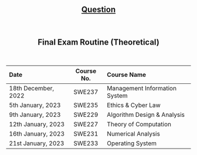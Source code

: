 <div align = "center">

## [Question](Question/4thSemester)
</div>

<br>

<h2 align = "center"> Final Exam Routine (Theoretical) </h2><br>

<div align="center">

| Date | Course No. | Course Name|
| :-- | :--: | :-- |
| 18th December, 2022 | SWE237 | Management Information System|
| 5th January, 2023 | SWE235 | Ethics & Cyber Law |
| 9th January, 2023 | SWE229 | Algorithm Design & Analysis |
| 12th January, 2023 | SWE227 | Theory of Computation |
| 16th January, 2023 | SWE231 | Numerical Analysis |
| 21st January, 2023 | SWE233 | Operating System |

</div>